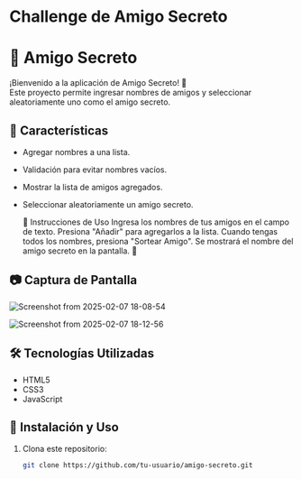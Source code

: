<h1> Challenge de Amigo Secreto </h1>

# 🎁 Amigo Secreto

¡Bienvenido a la aplicación de Amigo Secreto! 🎉  
Este proyecto permite ingresar nombres de amigos y seleccionar aleatoriamente uno como el amigo secreto.  

## 🚀 Características  
- Agregar nombres a una lista.  
- Validación para evitar nombres vacíos.  
- Mostrar la lista de amigos agregados.  
- Seleccionar aleatoriamente un amigo secreto.

  📝 Instrucciones de Uso
Ingresa los nombres de tus amigos en el campo de texto.
Presiona "Añadir" para agregarlos a la lista.
Cuando tengas todos los nombres, presiona "Sortear Amigo".
Se mostrará el nombre del amigo secreto en la pantalla. 🎉

## 📷 Captura de Pantalla  
![Screenshot from 2025-02-07 18-08-54](https://github.com/user-attachments/assets/6bd4b3f0-a6c5-4d4b-80dd-e06e060718d1)

![Screenshot from 2025-02-07 18-12-56](https://github.com/user-attachments/assets/f540d8c5-ed68-463d-b78d-6edbe32a441a)


## 🛠️ Tecnologías Utilizadas  
- HTML5  
- CSS3  
- JavaScript  

## 🔧 Instalación y Uso  
1. Clona este repositorio:  
   ```bash
   git clone https://github.com/tu-usuario/amigo-secreto.git

